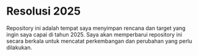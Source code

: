 # Resolusi 2025
Repository ini adalah tempat saya menyimpan rencana dan target yang ingin saya capai di tahun 2025. Saya akan memperbarui repository ini secara berkala untuk mencatat perkembangan dan perubahan yang perlu dilakukan.
